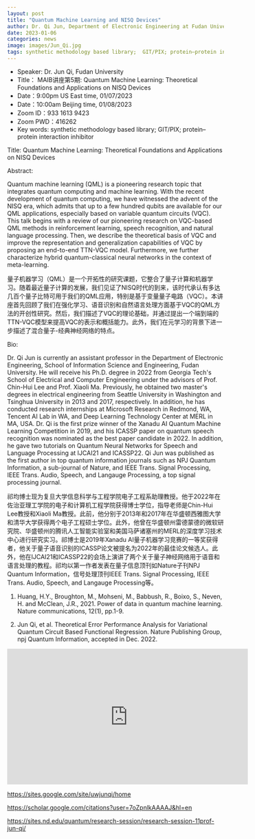 ```yaml
---
layout: post
title: "Quantum Machine Learning and NISQ Devices"
author: Dr. Qi Jun, Department of Electronic Engineering at Fudan University
date: 2023-01-06
categories: news
image: images/Jun_Qi.jpg
tags: synthetic methodology based library;  GIT/PIX; protein–protein interaction inhibitor
---
```

- Speaker: Dr. Jun Qi, Fudan University
- Title： MAIB讲座第5期: Quantum Machine Learning: Theoretical Foundations and Applications on NISQ Devices
- Date：9:00pm US East time, 01/07/2023
- Date：10:00am Beijing time, 01/08/2023
- Zoom  ID：933 1613 9423
- Zoom PWD：416262
- Key words: synthetic methodology based library;  GIT/PIX; protein–protein interaction inhibitor

Title: Quantum Machine Learning: Theoretical Foundations and Applications on NISQ Devices

Abstract:

Quantum machine learning (QML) is a pioneering research topic that integrates quantum computing and machine learning. With the recent development of quantum computing, we have witnessed the advent of the NISQ era, which admits that up to a few hundred qubits are available for our QML applications, especially based on variable quantum circuits (VQC). This talk begins with a review of our pioneering research on VQC-based QML methods in reinforcement learning, speech recognition, and natural language processing. Then, we describe the theoretical basis of VQC and improve the representation and generalization capabilities of VQC by proposing an end-to-end TTN-VQC model. Furthermore, we further characterize hybrid quantum-classical neural networks in the context of meta-learning.

量子机器学习（QML）是一个开拓性的研究课题，它整合了量子计算和机器学习。随着最近量子计算的发展，我们见证了NISQ时代的到来，该时代承认有多达几百个量子比特可用于我们的QML应用，特别是基于变量量子电路（VQC）。本讲座首先回顾了我们在强化学习、语音识别和自然语言处理方面基于VQC的QML方法的开创性研究。然后，我们描述了VQC的理论基础，并通过提出一个端到端的TTN-VQC模型来提高VQC的表示和概括能力。此外，我们在元学习的背景下进一步描述了混合量子-经典神经网络的特点。

Bio:

Dr. Qi Jun is currently an assistant professor in the Department of Electronic Engineering, School of Information Science and Engineering, Fudan University. He will receive his Ph.D. degree in 2022 from Georgia Tech's School of Electrical and Computer Engineering under the advisors of Prof. Chin-Hui Lee and Prof. Xiaoli Ma. Previously, he obtained two master's degrees in electrical engineering from Seattle University in Washington and Tsinghua University in 2013 and 2017, respectively. In addition, he has conducted research internships at Microsoft Research in Redmond, WA, Tencent AI Lab in WA, and Deep Learning Technology Center at MERL in MA, USA. Dr. Qi is the first prize winner of the Xanadu AI Quantum Machine Learning Competition in 2019, and his ICASSP paper on quantum speech recognition was nominated as the best paper candidate in 2022. In addition, he gave two tutorials on Quantum Neural Networks for Speech and Language Processing at IJCAI21 and ICASSP22. Qi Jun was published as the first author in top quantum information journals such as NPJ Quantum Information, a sub-journal of Nature, and IEEE Trans. Signal Processing, IEEE Trans. Audio, Speech, and Langauge Processing, a top signal processing journal.

祁均博士现为复旦大学信息科学与工程学院电子工程系助理教授。他于2022年在佐治亚理工学院的电子和计算机工程学院获得博士学位，指导老师是Chin-Hui Lee教授和Xiaoli Ma教授。此前，他分别于2013年和2017年在华盛顿西雅图大学和清华大学获得两个电子工程硕士学位。此外，他曾在华盛顿州雷德蒙德的微软研究院、华盛顿州的腾讯人工智能实验室和美国马萨诸塞州的MERL的深度学习技术中心进行研究实习。祁博士是2019年Xanadu AI量子机器学习竞赛的一等奖获得者，他关于量子语音识别的ICASSP论文被提名为2022年的最佳论文候选人。此外，他在IJCAI21和ICASSP22的会场上演讲了两个关于量子神经网络用于语音和语言处理的教程。祁均以第一作者发表在量子信息顶刊如Nature子刊NPJ Quantum Information，信号处理顶刊IEEE Trans. Signal Processing, IEEE Trans. Audio, Speech, and Langauge Processing等。

1. Huang, H.Y., Broughton, M., Mohseni, M., Babbush, R., Boixo, S., Neven, H. and McClean, J.R., 2021. Power of data in quantum machine learning. Nature communications, 12(1), pp.1-9.

2. Jun Qi, et al. Theoretical Error Performance Analysis for Variational Quantum Circuit Based Functional Regression. Nature Publishing Group, npj Quantum Information, accepted in Dec. 2022. 

<p align="center">
<iframe width="560" height="315" src="https://www.youtube.com/embed/ocUonfIUWPw" title="YouTube video player" frameborder="0" allow="accelerometer; autoplay; clipboard-write; encrypted-media; gyroscope; picture-in-picture" allowfullscreen></iframe>
</p>

https://sites.google.com/site/uwjunqi/home

https://scholar.google.com/citations?user=7oZpnlkAAAAJ&hl=en

https://sites.nd.edu/quantum/research-session/research-session-11prof-jun-qi/
